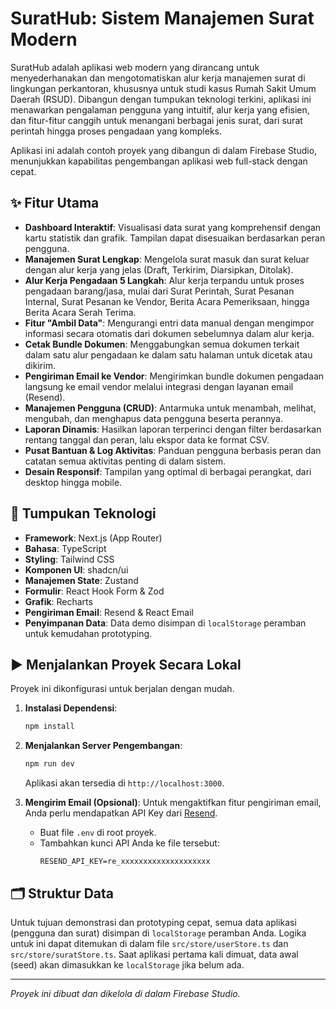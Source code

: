 # SuratHub: Sistem Manajemen Surat Modern

SuratHub adalah aplikasi web modern yang dirancang untuk menyederhanakan dan mengotomatiskan alur kerja manajemen surat di lingkungan perkantoran, khususnya untuk studi kasus Rumah Sakit Umum Daerah (RSUD). Dibangun dengan tumpukan teknologi terkini, aplikasi ini menawarkan pengalaman pengguna yang intuitif, alur kerja yang efisien, dan fitur-fitur canggih untuk menangani berbagai jenis surat, dari surat perintah hingga proses pengadaan yang kompleks.

Aplikasi ini adalah contoh proyek yang dibangun di dalam Firebase Studio, menunjukkan kapabilitas pengembangan aplikasi web full-stack dengan cepat.

## ✨ Fitur Utama

-   **Dashboard Interaktif**: Visualisasi data surat yang komprehensif dengan kartu statistik dan grafik. Tampilan dapat disesuaikan berdasarkan peran pengguna.
-   **Manajemen Surat Lengkap**: Mengelola surat masuk dan surat keluar dengan alur kerja yang jelas (Draft, Terkirim, Diarsipkan, Ditolak).
-   **Alur Kerja Pengadaan 5 Langkah**: Alur kerja terpandu untuk proses pengadaan barang/jasa, mulai dari Surat Perintah, Surat Pesanan Internal, Surat Pesanan ke Vendor, Berita Acara Pemeriksaan, hingga Berita Acara Serah Terima.
-   **Fitur "Ambil Data"**: Mengurangi entri data manual dengan mengimpor informasi secara otomatis dari dokumen sebelumnya dalam alur kerja.
-   **Cetak Bundle Dokumen**: Menggabungkan semua dokumen terkait dalam satu alur pengadaan ke dalam satu halaman untuk dicetak atau dikirim.
-   **Pengiriman Email ke Vendor**: Mengirimkan bundle dokumen pengadaan langsung ke email vendor melalui integrasi dengan layanan email (Resend).
-   **Manajemen Pengguna (CRUD)**: Antarmuka untuk menambah, melihat, mengubah, dan menghapus data pengguna beserta perannya.
-   **Laporan Dinamis**: Hasilkan laporan terperinci dengan filter berdasarkan rentang tanggal dan peran, lalu ekspor data ke format CSV.
-   **Pusat Bantuan & Log Aktivitas**: Panduan pengguna berbasis peran dan catatan semua aktivitas penting di dalam sistem.
-   **Desain Responsif**: Tampilan yang optimal di berbagai perangkat, dari desktop hingga mobile.

## 🚀 Tumpukan Teknologi

-   **Framework**: Next.js (App Router)
-   **Bahasa**: TypeScript
-   **Styling**: Tailwind CSS
-   **Komponen UI**: shadcn/ui
-   **Manajemen State**: Zustand
-   **Formulir**: React Hook Form & Zod
-   **Grafik**: Recharts
-   **Pengiriman Email**: Resend & React Email
-   **Penyimpanan Data**: Data demo disimpan di `localStorage` peramban untuk kemudahan prototyping.

## ▶️ Menjalankan Proyek Secara Lokal

Proyek ini dikonfigurasi untuk berjalan dengan mudah.

1.  **Instalasi Dependensi**:
    ```bash
    npm install
    ```

2.  **Menjalankan Server Pengembangan**:
    ```bash
    npm run dev
    ```
    Aplikasi akan tersedia di `http://localhost:3000`.

3.  **Mengirim Email (Opsional)**:
    Untuk mengaktifkan fitur pengiriman email, Anda perlu mendapatkan API Key dari [Resend](https://resend.com).
    -   Buat file `.env` di root proyek.
    -   Tambahkan kunci API Anda ke file tersebut:
        ```env
        RESEND_API_KEY=re_xxxxxxxxxxxxxxxxxxxx
        ```

## 🗂️ Struktur Data

Untuk tujuan demonstrasi dan prototyping cepat, semua data aplikasi (pengguna dan surat) disimpan di `localStorage` peramban Anda. Logika untuk ini dapat ditemukan di dalam file `src/store/userStore.ts` dan `src/store/suratStore.ts`. Saat aplikasi pertama kali dimuat, data awal (seed) akan dimasukkan ke `localStorage` jika belum ada.

---
*Proyek ini dibuat dan dikelola di dalam Firebase Studio.*
